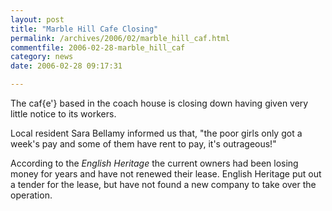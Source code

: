 ```yaml
---
layout: post
title: "Marble Hill Cafe Closing"
permalink: /archives/2006/02/marble_hill_caf.html
commentfile: 2006-02-28-marble_hill_caf
category: news
date: 2006-02-28 09:17:31

---
```


The caf{e'} based in the coach house is closing down having given very little notice to its workers.

Local resident Sara Bellamy informed us that, "the poor girls only got a week's pay and some of them have rent to pay, it's outrageous!"

According to the *English Heritage* the current owners had been losing money for years and have not renewed their lease. English Heritage put out a tender for the lease, but have not found a new company to take over the operation.
